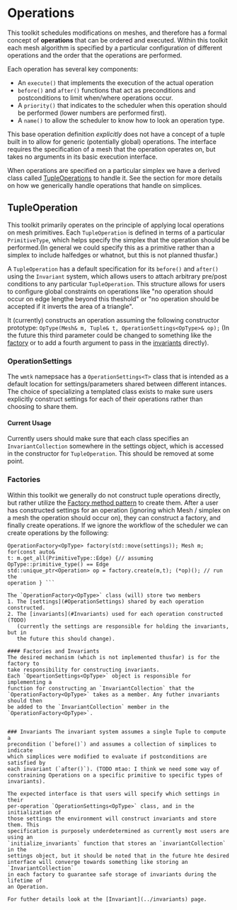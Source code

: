 # Operations
This toolkit schedules modifications on meshes, and therefore has a formal
concept of **operations** that can be ordered and executed. Within this toolkit
each mesh algorithm is specified by a particular configuration of different
operations and the order that the operations are performed.

Each operation has several key components:
* An `execute()` that implements the execution of the actual operation
* `before()` and `after()` functions that act as preconditions and
  postconditions to limit when/where operations occur.
* A `priority()` that indicates to the scheduler when this operation should be
  performed (lower numbers are performed first).
* A `name()` to allow the scheduler to know how to look an operation type.


This base operation definition _explicitly_ does not have a concept of a tuple
built in to allow for generic (potentially global) operations. The interface
requires the specification of a mesh that the operation operates on, but takes
no arguments in its basic execution interface.

When operations are specified on a particular simplex we have a derived class
called [TupleOperations](#tupleoperation) to handle it. See the section for
more details on how we generically handle operations that handle on simplices.


## TupleOperation
This toolkit primarily operates on the principle of applying local operations
on mesh primitives. Each `TupleOperation` is defined in terms of a particular
`PrimitiveType`, which helps specify the simplex that the operation should be
performed.(In general we could specify this as a primitive rather than a
simplex to include halfedges or whatnot, but this is not planned thusfar.)

A `TupleOperation` has a default specification for its `before()` and `after()`
using the `Invariant` system, which allows users to attach arbitrary pre/post
conditions to any particular `TupleOperation`. This structure allows for users
to configure global constraints on operations like "no operation should occur
on edge lengthe beyond this theshold" or "no operation should be accepted if it
inverts the area of a triangle".

It (currently) constructs an operation assuming the following constructor
prototype: ``` OpType(Mesh& m, Tuple& t, OperationSettings<OpType>& op); ```
(In the future this third parameter could be changed to something like the
[factory](#Factories) or to add a fourth argument to pass in the
[invariants](#Invariants) directly).

### OperationSettings
The `wmtk` namepsace has a `OperationSettings<T>` class that is intended as a
default location for settings/parameters shared between different intances.
The choice of specializing a templated class exists to make sure users
explicitly construct settings for each of their operations rather than choosing
to share them.

#### Current Usage
Currently users should make sure that each class specifies an
`InvariantCollection` somewhere in the settings object, which is accessed in
the constructor for `TupleOperation`. This should be removed at some point.


### Factories
Within this toolkit we generally do not construct tuple operations directly,
but rather utilize the [Factory method
pattern](https://en.wikipedia.org/wiki/Factory_method_pattern) to create them.
After a user has constructed settings for an operation (ignoring which Mesh /
simplex on a mesh the operation should occur on), they can construct a factory,
and finally create operations. If we ignore the workflow of the scheduler we
can create operations by the following:

``` OperationSettings<OpType> settings(...); // configure settings more...
OperationFactory<OpType> factory(std::move(settings)); Mesh m; for(const auto&
t: m.get_all(PrimitiveType::Edge) {// assuming OpType::primitive_type() == Edge
std::unique_ptr<Operation> op = factory.create(m,t); (*op)(); // run the
operation } ```

The `OperationFactory<OpType>` class (will) store two members
1. The [settings](#OperationSettings) shared by each operation constructed.
2. The [invariants](#Invariants) used for each operation constructed (TODO)
   (currently the settings are responsible for holding the invariants, but in
   the future this should change).

#### Factories and Invariants
The desired mechanism (which is not implemented thusfar) is for the factory to
take responsibility for constructing invariants.
Each `OpeartionSettings<OpType>` object is responsible for implementing a
function for constructing an `InvariantCollection` that the
`OperationFactory<OpType>` takes as a member. Any futher invariants should then
be added to the `InvariantCollection` member in the `OperationFactory<OpType>`.


### Invariants The invariant system assumes a single Tuple to compute a
precondition (`before()`) and assumes a collection of simplices to indicate
which simplices were modified to evaluate if postconditions are satisfied by
each invariant (`after()`). (TODO mtao: I think we need some way of
constraining Operations on a specific primitive to specific types of
invariants).

The expected interface is that users will specify which settings in their
per-operation `OperationSettings<OpType>` class, and in the initialization of
those settings the environment will construct invariants and store them. This
specification is purposely underdetermined as currently most users are using an
`initialize_invariants` function that stores an `invariantCollection` in the
settings object, but it should be noted that in the future hte desired
interface will converge towards something like storing an `InvariantCollection`
in each factory to guarantee safe storage of invariants during the lifetime of
an Operation.

For futher details look at the [Invariant](../invariants) page.

